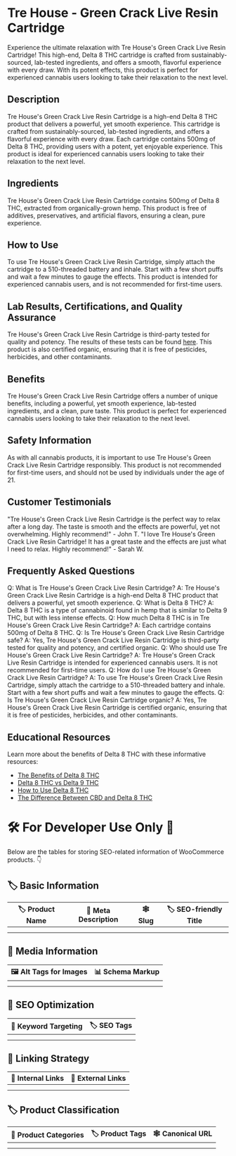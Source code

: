# Tre House - Green Crack Live Resin Cartridge
Experience the ultimate relaxation with Tre House's Green Crack Live Resin Cartridge! This high-end, Delta 8 THC cartridge is crafted from sustainably-sourced, lab-tested ingredients, and offers a smooth, flavorful experience with every draw. With its potent effects, this product is perfect for experienced cannabis users looking to take their relaxation to the next level.
## Description
Tre House's Green Crack Live Resin Cartridge is a high-end Delta 8 THC product that delivers a powerful, yet smooth experience. This cartridge is crafted from sustainably-sourced, lab-tested ingredients, and offers a flavorful experience with every draw. Each cartridge contains 500mg of Delta 8 THC, providing users with a potent, yet enjoyable experience. This product is ideal for experienced cannabis users looking to take their relaxation to the next level.
## Ingredients
Tre House's Green Crack Live Resin Cartridge contains 500mg of Delta 8 THC, extracted from organically-grown hemp. This product is free of additives, preservatives, and artificial flavors, ensuring a clean, pure experience.
## How to Use
To use Tre House's Green Crack Live Resin Cartridge, simply attach the cartridge to a 510-threaded battery and inhale. Start with a few short puffs and wait a few minutes to gauge the effects. This product is intended for experienced cannabis users, and is not recommended for first-time users.
## Lab Results, Certifications, and Quality Assurance
Tre House's Green Crack Live Resin Cartridge is third-party tested for quality and potency. The results of these tests can be found [here](link). This product is also certified organic, ensuring that it is free of pesticides, herbicides, and other contaminants.
## Benefits
Tre House's Green Crack Live Resin Cartridge offers a number of unique benefits, including a powerful, yet smooth experience, lab-tested ingredients, and a clean, pure taste. This product is perfect for experienced cannabis users looking to take their relaxation to the next level.
## Safety Information
As with all cannabis products, it is important to use Tre House's Green Crack Live Resin Cartridge responsibly. This product is not recommended for first-time users, and should not be used by individuals under the age of 21.
## Customer Testimonials
"Tre House's Green Crack Live Resin Cartridge is the perfect way to relax after a long day. The taste is smooth and the effects are powerful, yet not overwhelming. Highly recommend!" - John T.
"I love Tre House's Green Crack Live Resin Cartridge! It has a great taste and the effects are just what I need to relax. Highly recommend!" - Sarah W.
## Frequently Asked Questions
Q: What is Tre House's Green Crack Live Resin Cartridge?
A: Tre House's Green Crack Live Resin Cartridge is a high-end Delta 8 THC product that delivers a powerful, yet smooth experience.
Q: What is Delta 8 THC?
A: Delta 8 THC is a type of cannabinoid found in hemp that is similar to Delta 9 THC, but with less intense effects.
Q: How much Delta 8 THC is in Tre House's Green Crack Live Resin Cartridge?
A: Each cartridge contains 500mg of Delta 8 THC.
Q: Is Tre House's Green Crack Live Resin Cartridge safe?
A: Yes, Tre House's Green Crack Live Resin Cartridge is third-party tested for quality and potency, and certified organic.
Q: Who should use Tre House's Green Crack Live Resin Cartridge?
A: Tre House's Green Crack Live Resin Cartridge is intended for experienced cannabis users. It is not recommended for first-time users.
Q: How do I use Tre House's Green Crack Live Resin Cartridge?
A: To use Tre House's Green Crack Live Resin Cartridge, simply attach the cartridge to a 510-threaded battery and inhale. Start with a few short puffs and wait a few minutes to gauge the effects.
Q: Is Tre House's Green Crack Live Resin Cartridge organic?
A: Yes, Tre House's Green Crack Live Resin Cartridge is certified organic, ensuring that it is free of pesticides, herbicides, and other contaminants.
## Educational Resources
Learn more about the benefits of Delta 8 THC with these informative resources: 
- [The Benefits of Delta 8 THC](link) 
- [Delta 8 THC vs Delta 9 THC](link)
- [How to Use Delta 8 THC](link)
- [The Difference Between CBD and Delta 8 THC](link)
# 🛠️ For Developer Use Only 🔐

Below are the tables for storing SEO-related information of WooCommerce products. 👇

## 🏷️ Basic Information 

| 🏷️ Product Name | 📝 Meta Description | 🕸️ Slug | 🏷️ SEO-friendly Title |
| -------------- | ------------------ | ------ | ---------------------- |
|                |                    |        |                        |
|                |                    |        |                        |

## 📸 Media Information

| 🖼️ Alt Tags for Images | 📊 Schema Markup |
| --------------------- | --------------- |
|                       |                 |
|                       |                 |

## 🔎 SEO Optimization

| 🎯 Keyword Targeting | 🏷️ SEO Tags |
| ------------------- | ---------- |
|                     |            |
|                     |            |

## 🔗 Linking Strategy 

| 🔗 Internal Links | 🔗 External Links |
| ---------------- | ---------------- |
|                  |                  |
|                  |                  |

## 🏷️ Product Classification 

| 📂 Product Categories | 🏷️ Product Tags | 🕸️ Canonical URL |
| ------------------ | ------------ | ------------- |
|                    |              |               |
|                    |              |               |
